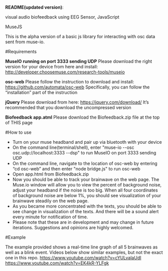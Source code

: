 **README(updated version)**:

visual audio biofeedback using EEG Sensor, JavaScript


MuseJS

This is the alpha version of a basic js library for interacting with osc data sent from muse-io.


#Requirements

**MuseIO running on port 3333 sending UDP** 
Please download the right version for your device from here and install:
http://developer.choosemuse.com/research-tools/museio

**osc-web** 
Please follow the instruction to download and install: 
https://github.com/automata/osc-web
Specifically, you can follow the “installation” part of the instruction

**jQuery**
Please download from here:
https://jquery.com/download/
It’s recommended that you download the uncompressed version

**Biofeedback app.atml**
Please download the Biofeedback.zip file at the top of THIS page


#How to use 

- Turn on your muse headband and pair up via bluetooth with your device
- On the command line(terminal/shell), enter "muse-io --osc osc.udp://localhost:3333 --dsp" to run MuseIO on port 3333 sending UDP
- On the command line, navigate to the location of osc-web by entering “cd osc-web” and then enter "node bridge.js" to run osc-web
- Open app.html from Biofeedback.zip
- Now you should be able to track your brainwave on the web page. The Muse.io window will allow you to view the percent of background noise, adjust your headband if the noise is too big. When all four coordinates of background noise are below 1%, you should see visualization of your brainwave steadily on the web page. 
- As you became more concentrated with the texts, you should be able to see change in visualization of the texts. And there will be a sound alert every minute for notification of time. 
- Please note that these are in development and may change in future iterations. Suggestions and opinions are highly welcomed. 


#Example

The example provided shows a real-time line graph of all 5 brainwaves as well as a blink event. Videos below show similar examples, but not the exact one in this repo.
https://www.youtube.com/watch?v=cYULvalaUdI
https://www.youtube.com/watch?v=EK4kR-YLFgk
